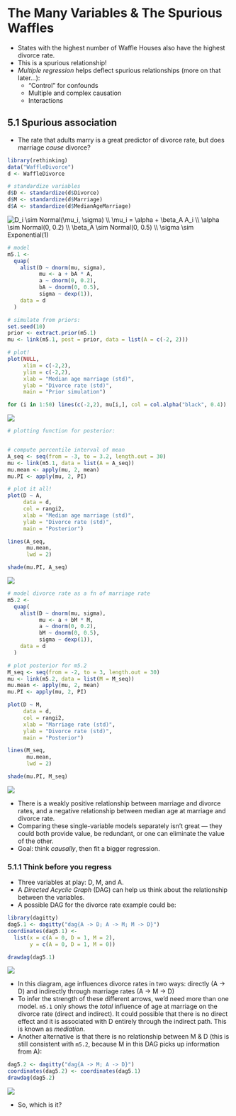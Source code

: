 The Many Variables & The Spurious Waffles
================

-   States with the highest number of Waffle Houses also have the
    highest divorce rate.
-   This is a spurious relationship!
-   *Multiple regression* helps deflect spurious relationships (more on
    that later…):
    -   “Control” for confounds
    -   Multiple and complex causation
    -   Interactions

## 5.1 Spurious association

-   The rate that adults marry is a great predictor of divorce rate, but
    does marriage *cause* divorce?

``` r
library(rethinking)
data("WaffleDivorce")
d <- WaffleDivorce

# standardize variables
d$D <- standardize(d$Divorce)
d$M <- standardize(d$Marriage)
d$A <- standardize(d$MedianAgeMarriage)
```

![
D_i \\sim Normal(\\mu_i, \\sigma) \\\\
\\mu_i = \\alpha + \\beta_A A_i \\\\
\\alpha \\sim Normal(0, 0.2) \\\\
\\beta_A \\sim Normal(0, 0.5) \\\\
\\sigma \\sim Exponential(1)
](https://latex.codecogs.com/png.image?%5Cdpi%7B110%7D&space;%5Cbg_white&space;%0AD_i%20%5Csim%20Normal%28%5Cmu_i%2C%20%5Csigma%29%20%5C%5C%0A%5Cmu_i%20%3D%20%5Calpha%20%2B%20%5Cbeta_A%20A_i%20%5C%5C%0A%5Calpha%20%5Csim%20Normal%280%2C%200.2%29%20%5C%5C%0A%5Cbeta_A%20%5Csim%20Normal%280%2C%200.5%29%20%5C%5C%0A%5Csigma%20%5Csim%20Exponential%281%29%0A "
D_i \sim Normal(\mu_i, \sigma) \\
\mu_i = \alpha + \beta_A A_i \\
\alpha \sim Normal(0, 0.2) \\
\beta_A \sim Normal(0, 0.5) \\
\sigma \sim Exponential(1)
")

``` r
# model
m5.1 <-
  quap(
    alist(D ~ dnorm(mu, sigma),
          mu <- a + bA * A,
          a ~ dnorm(0, 0.2),
          bA ~ dnorm(0, 0.5),
          sigma ~ dexp(1)),
    data = d
  )

# simulate from priors:
set.seed(10)
prior <- extract.prior(m5.1)
mu <- link(m5.1, post = prior, data = list(A = c(-2, 2)))

# plot!
plot(NULL, 
     xlim = c(-2,2), 
     ylim = c(-2,2),
     xlab = "Median age marriage (std)",
     ylab = "Divorce rate (std)",
     main = "Prior simulation")

for (i in 1:50) lines(c(-2,2), mu[i,], col = col.alpha("black", 0.4))
```

![](chapter_5_notes_files/figure-gfm/unnamed-chunk-2-1.png)<!-- -->

``` r
# plotting function for posterior:


# compute percentile interval of mean
A_seq <- seq(from = -3, to = 3.2, length.out = 30)
mu <- link(m5.1, data = list(A = A_seq))
mu.mean <- apply(mu, 2, mean)
mu.PI <- apply(mu, 2, PI)

# plot it all!
plot(D ~ A,
     data = d,
     col = rangi2,
     xlab = "Median age marriage (std)",
     ylab = "Divorce rate (std)",
     main = "Posterior")

lines(A_seq,
      mu.mean,
      lwd = 2)

shade(mu.PI, A_seq)
```

![](chapter_5_notes_files/figure-gfm/unnamed-chunk-2-2.png)<!-- -->

``` r
# model divorce rate as a fn of marriage rate
m5.2 <-
  quap(
    alist(D ~ dnorm(mu, sigma),
          mu <- a + bM * M,
          a ~ dnorm(0, 0.2),
          bM ~ dnorm(0, 0.5),
          sigma ~ dexp(1)),
    data = d
  )

# plot posterior for m5.2
M_seq <- seq(from = -2, to = 3, length.out = 30)
mu <- link(m5.2, data = list(M = M_seq))
mu.mean <- apply(mu, 2, mean)
mu.PI <- apply(mu, 2, PI)

plot(D ~ M,
     data = d,
     col = rangi2,
     xlab = "Marriage rate (std)",
     ylab = "Divorce rate (std)",
     main = "Posterior")

lines(M_seq,
      mu.mean,
      lwd = 2)

shade(mu.PI, M_seq)
```

![](chapter_5_notes_files/figure-gfm/unnamed-chunk-2-3.png)<!-- -->

-   There is a weakly positive relationship between marriage and divorce
    rates, and a negative relationship between median age at marriage
    and divorce rate.
-   Comparing these single-variable models separately isn’t great — they
    could both provide value, be redundant, or one can eliminate the
    value of the other.
-   Goal: think *causally*, then fit a bigger regression.

### 5.1.1 Think before you regress

-   Three variables at play: D, M, and A.
-   A *Directed Acyclic Graph* (DAG) can help us think about the
    relationship between the variables.
-   A possible DAG for the divorce rate example could be:

``` r
library(dagitty)
dag5.1 <- dagitty("dag{A -> D; A -> M; M -> D}")
coordinates(dag5.1) <- 
  list(x = c(A = 0, D = 1, M = 2),
       y = c(A = 0, D = 1, M = 0))

drawdag(dag5.1)
```

![](chapter_5_notes_files/figure-gfm/unnamed-chunk-3-1.png)<!-- -->

-   In this diagram, age influences divorce rates in two ways: directly
    (A -\> D) and indirectly through marriage rates (A -\> M -\> D)
-   To infer the strength of these different arrows, we’d need more than
    one model. `m5.1` only shows the *total* influence of age at
    marriage on the divorce rate (direct and indirect). It could
    possible that there is no direct effect and it is associated with D
    entirely through the indirect path. This is known as *mediation*.
-   Another alternative is that there is no relationship between M & D
    (this is still consistent with `m5.2`, because M in this DAG picks
    up information from A):

``` r
dag5.2 <- dagitty("dag{A -> M; A -> D}")
coordinates(dag5.2) <- coordinates(dag5.1)
drawdag(dag5.2)
```

![](chapter_5_notes_files/figure-gfm/unnamed-chunk-4-1.png)<!-- -->

-   So, which is it?
